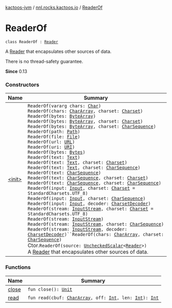 [kactoos-jvm](../../index.md) / [nnl.rocks.kactoos.io](../index.md) / [ReaderOf](./index.md)

# ReaderOf

`class ReaderOf : `[`Reader`](http://docs.oracle.com/javase/8/docs/api/java/io/Reader.html)

A [Reader](http://docs.oracle.com/javase/8/docs/api/java/io/Reader.html) that encapsulates other sources of data.

There is no thread-safety guarantee.

**Since**
0.13

### Constructors

| Name | Summary |
|---|---|
| [&lt;init&gt;](-init-.md) | `ReaderOf(vararg chars: `[`Char`](https://kotlinlang.org/api/latest/jvm/stdlib/kotlin/-char/index.html)`)`<br>`ReaderOf(chars: `[`CharArray`](https://kotlinlang.org/api/latest/jvm/stdlib/kotlin/-char-array/index.html)`, charset: `[`Charset`](http://docs.oracle.com/javase/8/docs/api/java/nio/charset/Charset.html)`)`<br>`ReaderOf(bytes: `[`ByteArray`](https://kotlinlang.org/api/latest/jvm/stdlib/kotlin/-byte-array/index.html)`)`<br>`ReaderOf(bytes: `[`ByteArray`](https://kotlinlang.org/api/latest/jvm/stdlib/kotlin/-byte-array/index.html)`, charset: `[`Charset`](http://docs.oracle.com/javase/8/docs/api/java/nio/charset/Charset.html)`)`<br>`ReaderOf(bytes: `[`ByteArray`](https://kotlinlang.org/api/latest/jvm/stdlib/kotlin/-byte-array/index.html)`, charset: `[`CharSequence`](https://kotlinlang.org/api/latest/jvm/stdlib/kotlin/-char-sequence/index.html)`)`<br>`ReaderOf(path: `[`Path`](http://docs.oracle.com/javase/8/docs/api/java/nio/file/Path.html)`)`<br>`ReaderOf(file: `[`File`](http://docs.oracle.com/javase/8/docs/api/java/io/File.html)`)`<br>`ReaderOf(url: `[`URL`](http://docs.oracle.com/javase/8/docs/api/java/net/URL.html)`)`<br>`ReaderOf(uri: `[`URI`](http://docs.oracle.com/javase/8/docs/api/java/net/URI.html)`)`<br>`ReaderOf(bytes: `[`Bytes`](../../nnl.rocks.kactoos/-bytes/index.md)`)`<br>`ReaderOf(text: `[`Text`](../../nnl.rocks.kactoos/-text/index.md)`)`<br>`ReaderOf(text: `[`Text`](../../nnl.rocks.kactoos/-text/index.md)`, charset: `[`Charset`](http://docs.oracle.com/javase/8/docs/api/java/nio/charset/Charset.html)`)`<br>`ReaderOf(text: `[`Text`](../../nnl.rocks.kactoos/-text/index.md)`, charset: `[`CharSequence`](https://kotlinlang.org/api/latest/jvm/stdlib/kotlin/-char-sequence/index.html)`)`<br>`ReaderOf(text: `[`CharSequence`](https://kotlinlang.org/api/latest/jvm/stdlib/kotlin/-char-sequence/index.html)`)`<br>`ReaderOf(text: `[`CharSequence`](https://kotlinlang.org/api/latest/jvm/stdlib/kotlin/-char-sequence/index.html)`, charset: `[`Charset`](http://docs.oracle.com/javase/8/docs/api/java/nio/charset/Charset.html)`)`<br>`ReaderOf(text: `[`CharSequence`](https://kotlinlang.org/api/latest/jvm/stdlib/kotlin/-char-sequence/index.html)`, charset: `[`CharSequence`](https://kotlinlang.org/api/latest/jvm/stdlib/kotlin/-char-sequence/index.html)`)`<br>`ReaderOf(input: `[`Input`](../../nnl.rocks.kactoos/-input/index.md)`, charset: `[`Charset`](http://docs.oracle.com/javase/8/docs/api/java/nio/charset/Charset.html)` = StandardCharsets.UTF_8)`<br>`ReaderOf(input: `[`Input`](../../nnl.rocks.kactoos/-input/index.md)`, charset: `[`CharSequence`](https://kotlinlang.org/api/latest/jvm/stdlib/kotlin/-char-sequence/index.html)`)`<br>`ReaderOf(input: `[`Input`](../../nnl.rocks.kactoos/-input/index.md)`, decoder: `[`CharsetDecoder`](http://docs.oracle.com/javase/8/docs/api/java/nio/charset/CharsetDecoder.html)`)`<br>`ReaderOf(stream: `[`InputStream`](http://docs.oracle.com/javase/8/docs/api/java/io/InputStream.html)`, charset: `[`Charset`](http://docs.oracle.com/javase/8/docs/api/java/nio/charset/Charset.html)` = StandardCharsets.UTF_8)`<br>`ReaderOf(stream: `[`InputStream`](http://docs.oracle.com/javase/8/docs/api/java/io/InputStream.html)`)`<br>`ReaderOf(stream: `[`InputStream`](http://docs.oracle.com/javase/8/docs/api/java/io/InputStream.html)`, charset: `[`CharSequence`](https://kotlinlang.org/api/latest/jvm/stdlib/kotlin/-char-sequence/index.html)`)`<br>`ReaderOf(stream: `[`InputStream`](http://docs.oracle.com/javase/8/docs/api/java/io/InputStream.html)`, decoder: `[`CharsetDecoder`](http://docs.oracle.com/javase/8/docs/api/java/nio/charset/CharsetDecoder.html)`)``ReaderOf(chars: `[`CharArray`](https://kotlinlang.org/api/latest/jvm/stdlib/kotlin/-char-array/index.html)`, charset: `[`CharSequence`](https://kotlinlang.org/api/latest/jvm/stdlib/kotlin/-char-sequence/index.html)`)`<br>Ctor.`ReaderOf(source: `[`UncheckedScalar`](../../nnl.rocks.kactoos.scalar/-unchecked-scalar/index.md)`<`[`Reader`](http://docs.oracle.com/javase/8/docs/api/java/io/Reader.html)`>)`<br>A [Reader](http://docs.oracle.com/javase/8/docs/api/java/io/Reader.html) that encapsulates other sources of data. |

### Functions

| Name | Summary |
|---|---|
| [close](close.md) | `fun close(): `[`Unit`](https://kotlinlang.org/api/latest/jvm/stdlib/kotlin/-unit/index.html) |
| [read](read.md) | `fun read(cbuf: `[`CharArray`](https://kotlinlang.org/api/latest/jvm/stdlib/kotlin/-char-array/index.html)`, off: `[`Int`](https://kotlinlang.org/api/latest/jvm/stdlib/kotlin/-int/index.html)`, len: `[`Int`](https://kotlinlang.org/api/latest/jvm/stdlib/kotlin/-int/index.html)`): `[`Int`](https://kotlinlang.org/api/latest/jvm/stdlib/kotlin/-int/index.html) |
